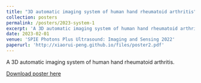 ```yaml
---
title: "3D automatic imaging system of human hand rheumatoid arthritis"
collection: posters
permalink: /posters/2023-system-1
excerpt: 'A 3D automatic imaging system of human hand rheumatoid arthritis.'
date: 2023-02-01
venue: 'SPIE Photons Plus Ultrasound: Imaging and Sensing 2022'
paperurl: 'http://xiaorui-peng.github.io/files/poster2.pdf'
---
```

A 3D automatic imaging system of human hand rheumatoid arthritis.

[Download poster here](http://xiaorui-peng.github.io/files/poster2.pdf)

